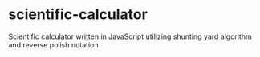 # scientific-calculator
Scientific calculator written in JavaScript utilizing shunting yard algorithm and reverse polish notation 

